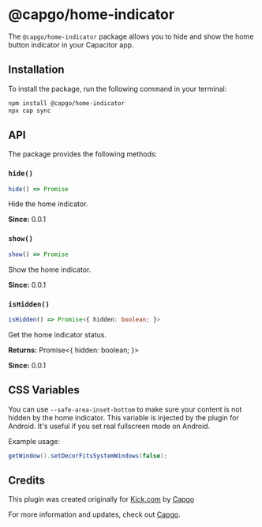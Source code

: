 # @capgo/home-indicator

The `@capgo/home-indicator` package allows you to hide and show the home button indicator in your Capacitor app.

## Installation

To install the package, run the following command in your terminal:

```bash
npm install @capgo/home-indicator
npx cap sync
```

## API

The package provides the following methods:

### `hide()`

```typescript
hide() => Promise
```

Hide the home indicator.

**Since:** 0.0.1

### `show()`

```typescript
show() => Promise
```

Show the home indicator.

**Since:** 0.0.1

### `isHidden()`

```typescript
isHidden() => Promise<{ hidden: boolean; }>
```

Get the home indicator status.

**Returns:** Promise<{ hidden: boolean; }>

**Since:** 0.0.1

## CSS Variables

You can use `--safe-area-inset-bottom` to make sure your content is not hidden by the home indicator. This variable is injected by the plugin for Android. It's useful if you set real fullscreen mode on Android.

Example usage:

```java
getWindow().setDecorFitsSystemWindows(false);
```

## Credits

This plugin was created originally for [Kick.com](https://kick.com/) by [Capgo](https://capgo.app/)

For more information and updates, check out [Capgo](https://capgo.app/).
